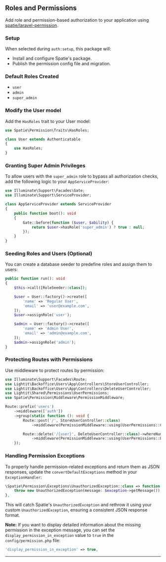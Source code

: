 ## Roles and Permissions

Add role and permission-based authorization to your application using [spatie/laravel-permission](https://github.com/spatie/laravel-permission).

### Setup

When selected during `auth:setup`, this package will:

- Install and configure Spatie's package.
- Publish the permission config file and migration.

### Default Roles Created

- `user`
- `admin`
- `super_admin`

### Modify the User model

Add the `HasRoles` trait to your User model:

```php
use Spatie\Permission\Traits\HasRoles;

class User extends Authenticatable
{
    use HasRoles;
}
```

### Granting Super Admin Privileges

To allow users with the `super_admin` role to bypass all authorization checks, add the following logic to your `AppServiceProvider`:

```php
use Illuminate\Support\Facades\Gate;
use Illuminate\Support\ServiceProvider;

class AppServiceProvider extends ServiceProvider
{
    public function boot(): void
    {
        Gate::before(function ($user, $ability) {
            return $user->hasRole('super_admin') ? true : null;
        });
    }
}
```

### Seeding Roles and Users (Optional)

You can create a database seeder to predefine roles and assign them to users:

```php
public function run(): void
{
    $this->call([RoleSeeder::class]);

    $user = User::factory()->create([
        'name' => 'Regular User',
        'email' => 'user@example.com',
    ]);
    $user->assignRole('user');

    $admin = User::factory()->create([
        'name' => 'Admin User',
        'email' => 'admin@example.com',
    ]);
    $admin->assignRole('admin');
}
```

### Protecting Routes with Permissions

Use middleware to protect routes by permission:

```php
use Illuminate\Support\Facades\Route;
use Lightit\Backoffice\Users\App\Controllers\StoreUserController;
use Lightit\Backoffice\Users\App\Controllers\DeleteUserController;
use Lightit\Shared\Permissions\UserPermissions;
use Spatie\Permission\Middleware\PermissionMiddleware;

Route::prefix('users')
    ->middleware(['auth'])
    ->group(static function (): void {
        Route::post('/', StoreUserController::class)
            ->middleware(PermissionMiddleware::using(UserPermissions::CREATE));

        Route::delete('/{user}', DeleteUserController::class)->whereNumber('user')
            ->middleware(PermissionMiddleware::using(UserPermissions::DELETE));
    });
```

### Handling Permission Exceptions

To properly handle permission-related exceptions and return them as JSON responses, update the `convertDefaultExceptions` method in your `ExceptionHandler`:

```php
\Spatie\Permission\Exceptions\UnauthorizedException::class => function (\Spatie\Permission\Exceptions\UnauthorizedException $exception): void {
    throw new UnauthorizedException(message: $exception->getMessage());
},
```

This will catch Spatie's `UnauthorizedException` and rethrow it using your custom `UnauthorizedException`, ensuring a consistent JSON response format.

**Note:**
If you want to display detailed information about the missing permission in the exception message, you can set the `display_permission_in_exception` value to `true` in the `config/permission.php` file:

```php
'display_permission_in_exception' => true,
```
---
